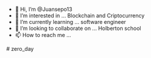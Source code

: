 - 👋 Hi, I’m @Juansepo13
- 👀 I’m interested in ... Blockchain and Criptocurrency
- 🌱 I’m currently learning ... software engineer
- 💞️ I’m looking to collaborate on ... Holberton school
- 📫 How to reach me ...

<!---
Juansepo13/Juansepo13 is a ✨ special ✨ repository because its `README.md` (this file) appears on your GitHub profile.
You can click the Preview link to take a look at your changes.
---># zero_day
